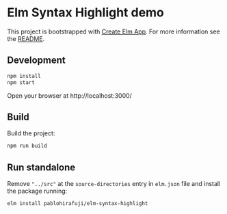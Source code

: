 # Elm Syntax Highlight demo

This project is bootstrapped with [Create Elm App](https://github.com/halfzebra/create-elm-app).
For more information see the [README](https://github.com/halfzebra/create-elm-app/blob/master/template/README.md).


## Development

```sh
npm install
npm start
```

Open your browser at http://localhost:3000/


## Build

Build the project:

```sh
npm run build
```


## Run standalone

Remove `"../src"` at the `source-directories` entry in `elm.json` file and install the package running:

```sh
elm install pablohirafuji/elm-syntax-highlight
```
